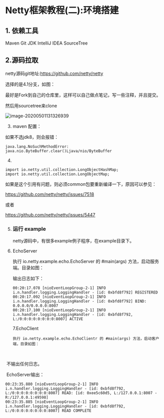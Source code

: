 

# Netty框架教程(二):环境搭建

## 1. 依赖工具

Maven
Git
JDK
IntelliJ IDEA
SourceTree



## 2.源码拉取

netty源码git地址:https://github.com/netty/netty

选择的是4.1分支，如图：



最好是Fork到自己的仓库里，这样可以自己做点笔记，写一些注释，并且提交。

然后用sourcetree来clone

![image-20200501131326939](C:\Users\Administrator\AppData\Roaming\Typora\typora-user-images\image-20200501131326939.png)





3. maven 配置：



如果不选jdk8，则会报错：

```
java.lang.NoSuchMethodError:
java.nio.ByteBuffer.clear()Ljava/nio/ByteBuffer
```

   4.

```
import io.netty.util.collection.LongObjectHashMap;
import io.netty.util.collection.LongObjectMap;
```

如果是这个引用有问题，则必须common包要重新编译一下，原因可以参见：

https://github.com/netty/netty/issues/7518

或者

https://github.com/netty/netty/issues/5447

5. ###  **运行 example**

   netty源码中，有很多example例子程序，在example目录下。

6. EchoServer

   执行 io.netty.example.echo.EchoServer 的 #main(args) 方法，启动服务端。目录如图：

   

   输出日志如下：

   ```
   00:20:17.078 [nioEventLoopGroup-2-1] INFO  i.n.handler.logging.LoggingHandler - [id: 0xbfd8f792] REGISTERED
   00:20:17.092 [nioEventLoopGroup-2-1] INFO  i.n.handler.logging.LoggingHandler - [id: 0xbfd8f792] BIND: 0.0.0.0/0.0.0.0:8007
   00:20:17.100 [nioEventLoopGroup-2-1] INFO  i.n.handler.logging.LoggingHandler - [id: 0xbfd8f792, L:/0:0:0:0:0:0:0:0:8007] ACTIVE
   ```

   

   7.EchoClient

  	   执行 io.netty.example.echo.EchoClientr 的 #main(args) 方法，启动客户端，目录如图：

​	

​		不输出任何日志。

​		EchoServer输出：

```
00:23:35.880 [nioEventLoopGroup-2-1] INFO  i.n.handler.logging.LoggingHandler - [id: 0xbfd8f792, L:/0:0:0:0:0:0:0:0:8007] READ: [id: 0xee5c60d5, L:/127.0.0.1:8007 - R:/127.0.0.1:49598]
00:23:35.885 [nioEventLoopGroup-2-1] INFO  i.n.handler.logging.LoggingHandler - [id: 0xbfd8f792, L:/0:0:0:0:0:0:0:0:8007] READ COMPLETE
```




